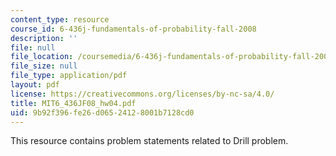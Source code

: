 ```yaml
---
content_type: resource
course_id: 6-436j-fundamentals-of-probability-fall-2008
description: ''
file: null
file_location: /coursemedia/6-436j-fundamentals-of-probability-fall-2008/9b92f396fe26d06524128001b7128cd0_MIT6_436JF08_hw04.pdf
file_size: null
file_type: application/pdf
layout: pdf
license: https://creativecommons.org/licenses/by-nc-sa/4.0/
title: MIT6_436JF08_hw04.pdf
uid: 9b92f396-fe26-d065-2412-8001b7128cd0
---
```

This resource contains problem statements related to Drill problem.